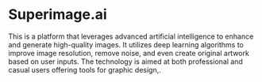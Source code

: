 # Superimage.ai
This is a platform that leverages advanced artificial intelligence to enhance and generate high-quality images. It utilizes deep learning algorithms to improve image resolution, remove noise, and even create original artwork based on user inputs. The technology is aimed at both professional and casual users offering tools for graphic design,.
